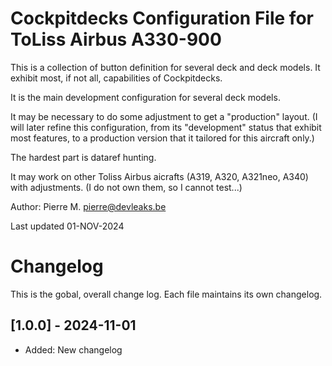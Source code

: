 # Cockpitdecks Configuration File for ToLiss Airbus A330-900

This is a collection of button definition for several deck and deck models.
It exhibit most, if not all, capabilities of Cockpitdecks.

It is the main development configuration for several deck models.

It may be necessary to do some adjustment to get a "production" layout.
(I will later refine this configuration, from its "development" status that
exhibit most features, to a production version that it tailored for this aircraft only.)

The hardest part is dataref hunting.


It may work on other Toliss Airbus aicrafts (A319, A320, A321neo, A340) with adjustments.
(I do not own them, so I cannot test...)

Author: Pierre M. <pierre@devleaks.be>
    
Last updated 01-NOV-2024


# Changelog

This is the gobal, overall change log.
Each file maintains its own changelog.
 
## [1.0.0] - 2024-11-01
- Added: New changelog
